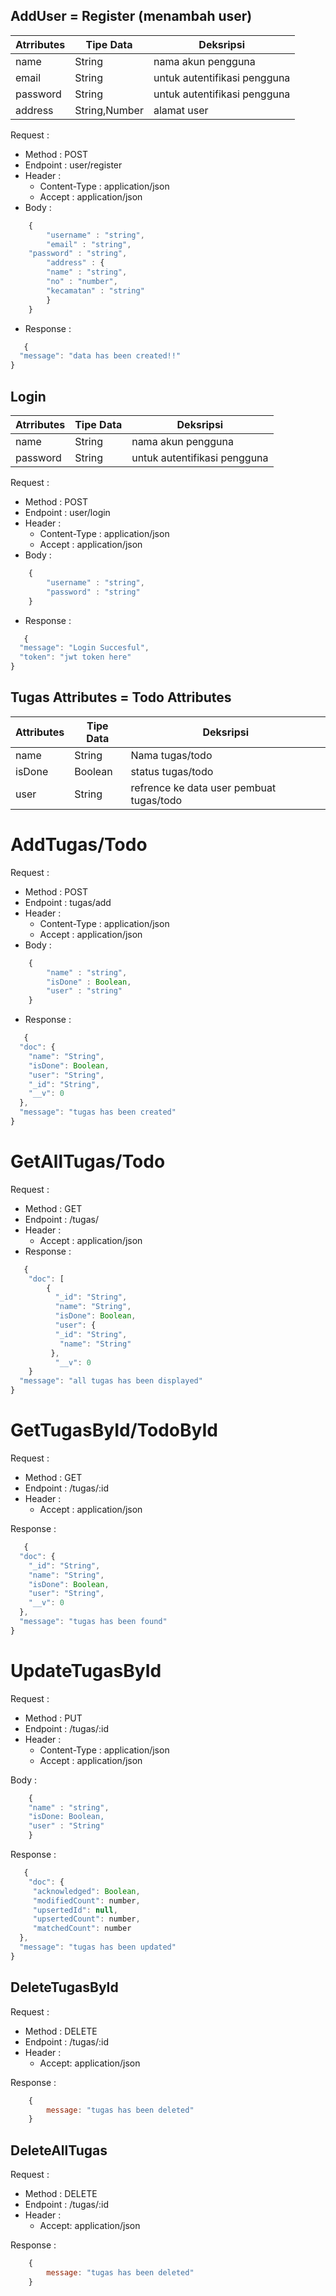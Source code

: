 ## AddUser = Register (menambah user)

| Atrributes    | Tipe Data 	| Deksripsi                    |
| ------------- | ---------	| ---------------------------- |
| name	        | String    	| nama akun pengguna           |
| email         | String    	| untuk autentifikasi pengguna |
| password      | String    	| untuk autentifikasi pengguna |
| address       | String,Number	| alamat user	               |

Request :

- Method   : POST
- Endpoint : user/register
- Header :
  - Content-Type : application/json
  - Accept : application/json
- Body :

```javascript
    {
        "username" : "string",
        "email" : "string",
	"password" : "string",
        "address" : { 
		"name" : "string",
		"no" : "number",
		"kecamatan" : "string"
		}
    }
```

- Response :

```javascript
   {
  "message": "data has been created!!"
}
```

## Login

| Atrributes | Tipe Data | Deksripsi                    |
| ---------- | --------- | ---------------------------- |
| name       | String    | nama akun pengguna           |
| password   | String    | untuk autentifikasi pengguna |

Request :

- Method : POST
- Endpoint : user/login
- Header :
  - Content-Type : application/json
  - Accept : application/json
- Body :

```javascript
    {
        "username" : "string",
        "password" : "string"
    }
```

- Response :

```javascript
   {
  "message": "Login Succesful",
  "token": "jwt token here"
}
```

## Tugas Attributes = Todo Attributes

| Attributes    | Tipe Data | Deksripsi                                   |
| ------------- | --------- | ------------------------------------------- |
| name	        | String    | Nama tugas/todo	                          |
| isDone        | Boolean   | status tugas/todo			          |
| user 		| String    | refrence ke data user pembuat tugas/todo	  |

# AddTugas/Todo

Request :

- Method : POST
- Endpoint : tugas/add
- Header :
  - Content-Type : application/json
  - Accept : application/json
- Body :

```javascript
    {
        "name" : "string",
        "isDone" : Boolean,
        "user" : "string"
    }
```

- Response :

```javascript
   {
  "doc": {
    "name": "String",
    "isDone": Boolean,
    "user": "String",
    "_id": "String",
    "__v": 0
  },
  "message": "tugas has been created"
}
```

# GetAllTugas/Todo

Request :

- Method : GET
- Endpoint : /tugas/
- Header :
  - Accept : application/json
- Response :

```javascript
   {
  	"doc": [
    	{
    	  "_id": "String",
    	  "name": "String",
    	  "isDone": Boolean,
    	  "user": {
      	  "_id": "String",
     	   "name": "String"
     	 },
    	  "__v": 0
    }
  "message": "all tugas has been displayed"
}
```

# GetTugasById/TodoById

Request :

- Method : GET
- Endpoint : /tugas/:id
- Header :
  - Accept : application/json

Response :

```javascript
   {
  "doc": {
    "_id": "String",
    "name": "String",
    "isDone": Boolean,
    "user": "String",
    "__v": 0
  },
  "message": "tugas has been found"
}
```

# UpdateTugasById

Request :

- Method : PUT
- Endpoint : /tugas/:id
- Header :
  - Content-Type : application/json
  - Accept : application/json

Body :

```javascript
    {
  	"name" : "string",
	"isDone: Boolean,
	"user" : "String"
    }
```

Response :

```javascript
   {
  	"doc": {
   	 "acknowledged": Boolean,
   	 "modifiedCount": number,
   	 "upsertedId": null,
   	 "upsertedCount": number,
   	 "matchedCount": number
  },
  "message": "tugas has been updated"
}
```

## DeleteTugasById

Request :

- Method : DELETE
- Endpoint : /tugas/:id
- Header :
  - Accept: application/json

Response :

```javascript
    {
        message: "tugas has been deleted"
    }
```
## DeleteAllTugas

Request :

- Method : DELETE
- Endpoint : /tugas/:id
- Header :
  - Accept: application/json

Response :

```javascript
    {
        message: "tugas has been deleted"
    }
```


